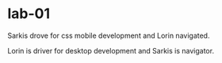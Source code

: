 # lab-01

Sarkis drove for css mobile development and Lorin navigated.

Lorin is driver for desktop development and Sarkis is navigator.